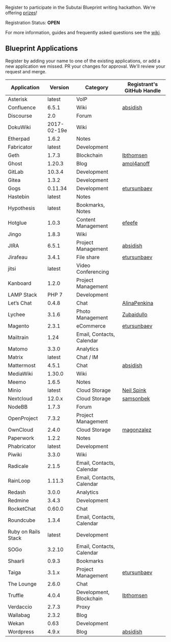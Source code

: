 Register to participate in the Subutai Blueprint writing hackathon. We're offering [prizes](https://github.com/subutai-blueprints/hackathon/wiki/Prizes)!

Registration Status: **OPEN**

For more information, guides and frequently asked questions see the [wiki](https://github.com/subutai-blueprints/hackathon/wiki).

## Blueprint Applications

Register by adding your name to one of the existing applications, or add a new application we missed. PR your changes for approval. We'll review your request and merge.

| Application                    | Version     |   Category                | Registrant's GitHub Handle |
| ------------------------------ | ----------- | ------------------------- | --------------------------- |
| Asterisk			 | latest      | VoIP			   |				 |
| Confluence                     | 6.5.1       | Wiki                      | [absidish](https://github.com/absidish) |
| Discourse                      | 2.0         | Forum                     |                             |
| DokuWiki                       | 2017-02-19e | Wiki                      |                             |
| Etherpad                       | 1.6.2       | Notes                     |                             |
| Fabricator                     | latest      | Development               |                             |
| Geth                           | 1.7.3       | Blockchain                | [lbthomsen](https://github.com/lbthomsen) |
| Ghost                          | 1.20.3      | Blog                      | [amol4anoff](https://github.com/amol4anoff) |
| GitLab                         | 10.3.4      | Development               |                             |
| Gitea                          | 1.3.2       | Development               |                             |
| Gogs                           | 0.11.34     | Development               | [etursunbaev](https://github.com/etursunbaev) |
| Hastebin                       | latest      | Notes                     |                             |
| Hypothesis                     | latest      | Bookmarks, Notes          |                             |
| Hotglue                        | 1.0.3       | Content Management        | [efeefe](https://github.com/efeefe) |
| Jingo                          | 1.8.3       | Wiki                      |                             |
| JIRA                           | 6.5.1       | Project Management        | [absidish](https://github.com/absidish) |
| Jirafeau                       | 3.4.1       | File share                | [etursunbaev](https://github.com/etursunbaev) |
| jitsi				 | latest      | Video Conferencing        |				 |
| Kanboard                       | 1.2.0       | Project Management        |                             |
| LAMP Stack                     | PHP 7       | Development               |                             |
| Let’s Chat                     | 0.4.8       | Chat                      | [AlinaPenkina](https://github.com/AlinaPenkina)|
| Lychee                         | 3.1.6       | Photo Management          | [Zubaidullo](github.com/zubaidullo) |
| Magento                        | 2.3.1       | eCommerce                 | [etursunbaev](https://github.com/etursunbaev) |
| Mailtrain                      | 1.24        | Email, Contacts, Calendar |                             |
| Matomo                         | 3.3.0       | Analytics                 |                             |
| Matrix			 | latest      | Chat / IM		   |				 |
| Mattermost                     | 4.5.1       | Chat                      | [absidish](https://github.com/absidish) |
| MediaWiki                      | 1.30.0      | Wiki                      |                             |
| Meemo                          | 1.6.5       | Notes                     |                             |
| Minio                          | latest      | Cloud Storage             | [Neil Spink](https://github.com/neilspink) |
| Nextcloud                      | 12.0.x      | Cloud Storage             | [samsonbek](https://github.com/samsonbek) |
| NodeBB                         | 1.7.3       | Forum                     |                             |
| OpenProject                    | 7.3.2       | Project Management        |                             |
| OwnCloud                       | 2.4.0       | Cloud Storage             | [magonzalez](https://github.com/magonzalez192) |
| Paperwork                      | 1.2.2       | Notes                     |                             |
| Phabricator                    | latest      | Development               |                             |
| Piwiki                         | 3.3.0       | Wiki                      |                             |
| Radicale                       | 2.1.5       | Email, Contacts, Calendar |                             |
| RainLoop                       | 1.11.3      | Email, Contacts, Calendar |                             |
| Redash                         | 3.0.0       | Analytics                 |                             |
| Redmine                        | 3.4.3       | Development               |                             |
| RocketChat                     | 0.60.0      | Chat                      |                             |
| Roundcube                      | 1.3.4       | Email, Contacts, Calendar |                             |
| Ruby on Rails Stack            | latest      | Development               |                             |
| SOGo                           | 3.2.10      | Email, Contacts, Calendar |                             |
| Shaarli                        | 0.9.3       | Bookmarks                 |                             |
| Taiga                          | 3.1.x       | Project Management        |[etursunbaev](https://github.com/etursunbaev) |
| The Lounge                     | 2.6.0       | Chat                      |                             |
| Truffle                        | 4.0.4       | Development, Blockchain | [lbthomsen](https://github.com/lbthomsen) |
| Verdaccio                      | 2.7.3       | Proxy                     |                             |
| Wallabag                       | 2.3.2       | Blog                      |                             |
| Wekan                          | 0.63        | Development               |                             |
| Wordpress                      | 4.9.x       | Blog                      | [absidish](https://github.com/absidish) |
